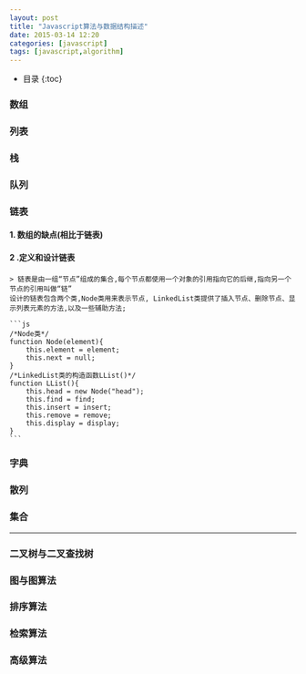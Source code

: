 ```yaml
---
layout: post
title: "Javascript算法与数据结构描述"
date: 2015-03-14 12:20
categories: [javascript]
tags: [javascript,algorithm]
---
```


*  目录
{:toc}

### 数组

### 列表

### 栈

### 队列

### 链表
#### 1. 数组的缺点(相比于链表)

#### 2 .定义和设计链表
	> 链表是由一组“节点”组成的集合,每个节点都使用一个对象的引用指向它的后继,指向另一个节点的引用叫做“链”
    设计的链表包含两个类,Node类用来表示节点, LinkedList类提供了插入节点、删除节点、显示列表元素的方法,以及一些辅助方法;

    ```js
	/*Node类*/
	function Node(element){
		this.element = element;
		this.next = null;
	}
	/*LinkedList类的构造函数LList()*/
	function LList(){
		this.head = new Node("head");
		this.find = find;
		this.insert = insert;
		this.remove = remove;
		this.display = display;
	}
    ```

### 字典

### 散列

### 集合

--------------------------------------------------------------------

### 二叉树与二叉查找树

### 图与图算法

### 排序算法

### 检索算法

### 高级算法